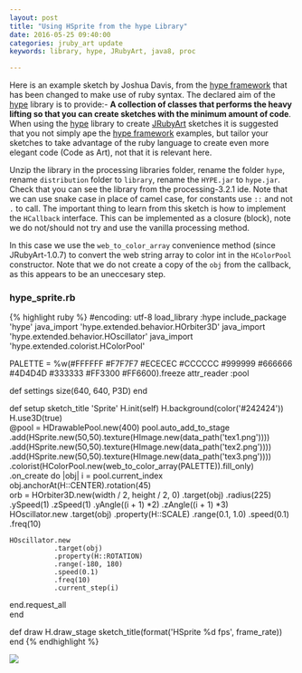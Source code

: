 ```yaml
---
layout: post
title: "Using HSprite from the hype Library"
date: 2016-05-25 09:40:00
categories: jruby_art update
keywords: library, hype, JRubyArt, java8, proc

---
```


Here is an example sketch by Joshua Davis, from the [hype framework][hype_framework] that has been changed to make use of ruby syntax.
The declared aim of the [hype][hype_library] library is to provide:-
__A collection of classes that performs the heavy lifting so that you can create sketches with the minimum amount of code__. When using the [hype][hype_library] library to create [JRubyArt][jruby_art] sketches it is suggested that you not simply ape the [hype framework][hype_framework] examples, but tailor your sketches to take advantage of the ruby language to create even more elegant code (Code as Art), not that it is relevant here. 

Unzip the library in the processing libraries folder, rename the folder `hype`, rename `distribution` folder to `library`, rename the `HYPE.jar` to `hype.jar`. Check that you can see the library from the processing-3.2.1 ide. Note that we can use snake case in place of camel case, for constants use `::` and not `.` to call. The important thing to learn from this sketch is how to implement the `HCallback` interface. This can be implemented as a closure (block), note we do not/should not try and use the vanilla processing method. 

In this case we use the `web_to_color_array` convenience method (since JRubyArt-1.0.7) to convert the web string array to color int in the `HColorPool` constructor.  Note that we do not create a copy of the `obj` from the callback, as this appears to be an uneccesary step.

### hype_sprite.rb ###

{% highlight ruby %}
#encoding: utf-8
load_library :hype
include_package 'hype'
java_import 'hype.extended.behavior.HOrbiter3D'
java_import 'hype.extended.behavior.HOscillator'
java_import 'hype.extended.colorist.HColorPool'

PALETTE = %w(#FFFFFF #F7F7F7 #ECECEC #CCCCCC #999999 #666666 #4D4D4D #333333 #FF3300 #FF6600).freeze
attr_reader :pool

def settings
  size(640, 640, P3D)
end

def setup
  sketch_title 'Sprite'
  H.init(self)
  H.background(color('#242424'))
  H.use3D(true)  
  @pool = HDrawablePool.new(400)
  pool.auto_add_to_stage
      .add(HSprite.new(50,50).texture(HImage.new(data_path('tex1.png'))))
      .add(HSprite.new(50,50).texture(HImage.new(data_path('tex2.png'))))
      .add(HSprite.new(50,50).texture(HImage.new(data_path('tex3.png'))))
      .colorist(HColorPool.new(web_to_color_array(PALETTE)).fill_only)
      .on_create do |obj|
    i = pool.current_index
    obj.anchorAt(H::CENTER).rotation(45)    
    orb = HOrbiter3D.new(width / 2, height / 2, 0)
                    .target(obj)
                    .radius(225)
                    .ySpeed(1)
                    .zSpeed(1)
                    .yAngle((i + 1) *2)
                    .zAngle((i + 1) *3)    
    HOscillator.new
               .target(obj)
               .property(H::SCALE)
               .range(0.1, 1.0)
               .speed(0.1)
               .freq(10)
    
    
    HOscillator.new
               .target(obj)
               .property(H::ROTATION)
               .range(-180, 180)
               .speed(0.1)
               .freq(10)
               .current_step(i)
  end.request_all  
end

def draw
  H.draw_stage
  sketch_title(format('HSprite %d fps', frame_rate))
end
{% endhighlight %}


<img src="/assets/h_sprite.png" />

[jruby_art]:https://ruby-processing.github.io/index.html
[hype_library]:https://github.com/hype/HYPE_Processing
[hype_framework]:http://www.hypeframework.org/
